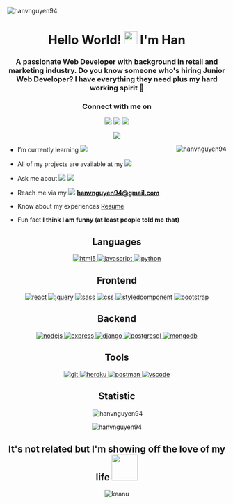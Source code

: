 <p align="left"><img src="https://komarev.com/ghpvc/?username=hanvnguyen94&label=Profile%20views&color=0e75b6&style=flat" alt="hanvnguyen94" /> </p>
<h1 align="center">Hello World! <img src="https://raw.githubusercontent.com/MartinHeinz/MartinHeinz/master/wave.gif" width="30px"> I'm Han </h1><p align="right"> 
<h3 align="center">A passionate Web Developer with background in retail and marketing industry. Do you know someone who's hiring Junior Web Developer? I have everything they need plus my hard working spirit 🧠</h3>
<h3 align="center">Connect with me on</h3>
<p align="center">
<a href="https://www.linkedin.com/in/hnguyen94/" target="blank"> <img src="https://img.shields.io/badge/LinkedIn-0077B5?style=for-the-badge&logo=linkedin&logoColor=white" /></a> <a href="https://www.instagram.com/hanv.nguyen/" target="_blank"> <img src="https://img.shields.io/badge/Instagram-E4405F?style=for-the-badge&logo=instagram&logoColor=white" /></a> <a href="https://www.hanvsolo.com/" target="_blank"><img src="https://img.shields.io/badge/Portfolio-ff0044?style=for-the-badge" /></a>
</p>

<p align="center"><img src="https://user-images.githubusercontent.com/73920080/124977713-ced9ce80-dffe-11eb-9d2b-e033feb4bbd1.gif" /></p>

<img align="right" src="https://github-readme-stats.vercel.app/api/top-langs?username=hanvnguyen94&show_icons=true&locale=en&layout=compact" alt="hanvnguyen94" />


- I’m currently learning <img src="https://img.shields.io/badge/React_Native-20232A?style=for-the-badge&logo=react&logoColor=61DAFB" />

- All of my projects are available at my <a href="https://www.hanvsolo.com/" target="_blank"><img src="https://img.shields.io/badge/Portfolio-ff0044?style=for-the-badge" /></a>

- Ask me about <img src="https://camo.githubusercontent.com/83ad3e186e35214f6f1257fbec7b35a469087282646d7870b7bfac8eb325cf64/68747470733a2f2f696d672e736869656c64732e696f2f62616467652f2d52656163742d3435623864383f7374796c653d666f722d7468652d6261646765266c6f676f3d7265616374266c6f676f436f6c6f723d626c61636b" /> <img src="https://camo.githubusercontent.com/9d07c04bdd98c662d5df9d4e1cc1de8446ffeaebca330feb161f1fb8e1188204/68747470733a2f2f696d672e736869656c64732e696f2f62616467652f4a6176615363726970742d4637444631453f7374796c653d666f722d7468652d6261646765266c6f676f3d6a617661736372697074266c6f676f436f6c6f723d626c61636b" />

- Reach me via my <img src="https://img.shields.io/badge/Gmail-D14836?style=for-the-badge&logo=gmail&logoColor=white" /> **hanvnguyen94@gmail.com**

- Know about my experiences [Resume](https://drive.google.com/file/d/1hsoPlK_eS1JaGoNVcxIu4eY9QwrX9NE3/view)

- Fun fact **I think I am funny (at least people told me that)**
 
<h2 align="center">Languages</h2>
<p align="center"><a href="https://www.w3.org/html/" target="_
  "> <img src="https://camo.githubusercontent.com/d63d473e728e20a286d22bb2226a7bf45a2b9ac6c72c59c0e61e9730bfe4168c/68747470733a2f2f696d672e736869656c64732e696f2f62616467652f48544d4c352d4533344632363f7374796c653d666f722d7468652d6261646765266c6f676f3d68746d6c35266c6f676f436f6c6f723d7768697465" alt="html5"/> </a> <a href="https://developer.mozilla.org/en-US/docs/Web/JavaScript" target="_blank"> <img src="https://camo.githubusercontent.com/9d07c04bdd98c662d5df9d4e1cc1de8446ffeaebca330feb161f1fb8e1188204/68747470733a2f2f696d672e736869656c64732e696f2f62616467652f4a6176615363726970742d4637444631453f7374796c653d666f722d7468652d6261646765266c6f676f3d6a617661736372697074266c6f676f436f6c6f723d626c61636b" alt="javascript" /> </a> <a href="https://www.python.org" target="_blank"> <img src="https://img.shields.io/badge/Python-3776AB?style=for-the-badge&logo=python&logoColor=white" alt="python"/> </a>
 </p>

<h2 align="center">Frontend</h2>
<p align="center"> <a href="https://reactjs.org/" target="_blank"> <img src="https://camo.githubusercontent.com/83ad3e186e35214f6f1257fbec7b35a469087282646d7870b7bfac8eb325cf64/68747470733a2f2f696d672e736869656c64732e696f2f62616467652f2d52656163742d3435623864383f7374796c653d666f722d7468652d6261646765266c6f676f3d7265616374266c6f676f436f6c6f723d626c61636b" alt="react"/> </a>  <a href="https://jquery.com/" target="_blank"> <img src="https://img.shields.io/badge/jQuery-0769AD?style=for-the-badge&logo=jquery&logoColor=white" alt="jquery"/> </a> <a href="https://sass-lang.com" target="_blank"> <img src="https://camo.githubusercontent.com/8849f369ac031cc842a4ab4248c7f7db6a4b593cad1f2d1c01d3aeb6f0f8dca7/68747470733a2f2f696d672e736869656c64732e696f2f62616467652f536173732d4343363639393f7374796c653d666f722d7468652d6261646765266c6f676f3d73617373266c6f676f436f6c6f723d7768697465" alt="sass"/> </a> <a href="https://css-tricks.com/" target="_blank"> <img src="https://img.shields.io/badge/CSS3-1572B6?style=for-the-badge&logo=css3&logoColor=white" alt="css"/> </a> <a href="https://styled-components.com/" target="_blank"> <img src="https://img.shields.io/badge/styled--components-DB7093?style=for-the-badge&logo=styled-components&logoColor=white" alt="styledcomponent"/> </a> <a href="https://getbootstrap.com" target="_blank"> <img src="https://camo.githubusercontent.com/b13ed67c809178963ce9d538175b02649800772be1ce0cb02da5879e5614e236/68747470733a2f2f696d672e736869656c64732e696f2f62616467652f426f6f7473747261702d3536334437433f7374796c653d666f722d7468652d6261646765266c6f676f3d626f6f747374726170266c6f676f436f6c6f723d7768697465" alt="bootstrap" /> </a>  </p>

<h2 align="center">Backend</h2>
<p align="center"><a href="https://nodejs.org" target="_blank"> <img src="https://camo.githubusercontent.com/93e724d872107154f090ae40b758eb85b741d0b8a7a2c60ea753812f6f2906b1/68747470733a2f2f696d672e736869656c64732e696f2f62616467652f4e6f64656a732d3433383533443f7374796c653d666f722d7468652d6261646765266c6f676f3d6e6f64652e6a73266c6f676f436f6c6f723d7768697465" alt="nodejs"/> </a> <a href="https://expressjs.com" target="_blank"> <img src="https://camo.githubusercontent.com/f080b6b1463570df4b2743e0cbf82f1919c95b24fec04127e0e97e369e215c77/68747470733a2f2f696d672e736869656c64732e696f2f62616467652f2d457870726573734a532d3430344435393f7374796c653d666f722d7468652d6261646765266c6f676f3d65787072657373266c6f676f436f6c6f723d7768697465" alt="express" /> </a> <a href="https://docs.djangoproject.com/en/3.2/" target="_blank"> <img src="https://img.shields.io/badge/Django-092E20?style=for-the-badge&logo=django&logoColor=white" alt="django" /> </a> <a href="https://www.postgresql.org/" target="_blank"> <img src="https://img.shields.io/badge/PostgreSQL-316192?style=for-the-badge&logo=postgresql&logoColor=white" alt="postgresql" /> </a> <a href="https://www.mongodb.com/" target="_blank"> <img src="https://img.shields.io/badge/MongoDB-4EA94B?style=for-the-badge&logo=mongodb&logoColor=white" alt="mongodb" /> </a></p>

<h2 align="center">Tools</h2>
<p align="center"><a href="https://git-scm.com/" target="_blank"> <img src="https://camo.githubusercontent.com/2af26d7dbc35677c3a0984c49d183a61f4deb8e17d9cff6a31006adf84878d68/68747470733a2f2f696d672e736869656c64732e696f2f62616467652f2d4769742d4630353033323f7374796c653d666f722d7468652d6261646765266c6f676f3d676974266c6f676f436f6c6f723d626c61636b" alt="git"/> </a> <a href="https://heroku.com" target="_blank"> <img src="https://camo.githubusercontent.com/a25a6344c15de558df0bd3e43439a950915609c3a43ec81169222c897fbf967f/68747470733a2f2f696d672e736869656c64732e696f2f62616467652f2d4865726f6b752d3433303039383f7374796c653d666f722d7468652d6261646765266c6f676f3d6865726f6b75266c6f676f436f6c6f723d7768697465" alt="heroku"/> </a> <a href="https://postman.com" target="_blank"> <img src="https://camo.githubusercontent.com/4f4653e22e669950f8f6ddaa04abc2f670fa20d5a2cb864dc625f1384921f660/68747470733a2f2f696d672e736869656c64732e696f2f62616467652f2d506f73746d616e2d4444303033313f7374796c653d666f722d7468652d6261646765266c6f676f3d706f73746d616e266c6f676f436f6c6f723d7768697465" alt="postman" /> </a> <a href="https://code.visualstudio.com/" target="_blank"> <img src="https://camo.githubusercontent.com/019e8dcd21ab18c4295e43497c6cee01cd9d0d8576030ec45e9103c3c87e04f2/68747470733a2f2f696d672e736869656c64732e696f2f62616467652f2d5653434f44452d3030374143433f7374796c653d666f722d7468652d6261646765266c6f676f3d76697375616c2d73747564696f2d636f6465266c6f676f436f6c6f723d7768697465" alt="vscode" /> </a> </p>

<h2 align="center">Statistic</h2>

<p align="center">&nbsp;<img align="center" src="https://github-readme-stats.vercel.app/api?username=hanvnguyen94&show_icons=true&locale=en" alt="hanvnguyen94" /></p>

<p align="center"><img align="center" src="https://github-readme-streak-stats.herokuapp.com/?user=hanvnguyen94&" alt="hanvnguyen94" /></p>

<h2 align="center">It's not related but I'm showing off the love of my life <img src="https://media.giphy.com/media/dllaVVQsTB6AzSK2pk/giphy.gif" width="60px" height="60px" /></h2>
<p align="center"><img align="center" src="https://user-images.githubusercontent.com/73920080/125010764-2abf4a00-e035-11eb-92e1-7bae92262be0.jpeg" alt="keanu" /></p>


